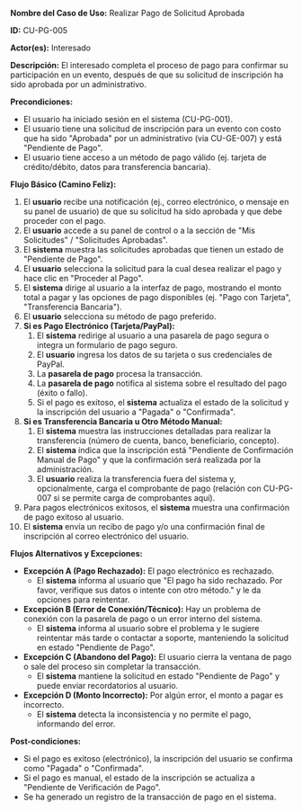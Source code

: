 **Nombre del Caso de Uso:** Realizar Pago de Solicitud Aprobada

**ID:** CU-PG-005

**Actor(es):** Interesado

**Descripción:** El interesado completa el proceso de pago para confirmar su participación en un evento, después de que su solicitud de inscripción ha sido aprobada por un administrativo.

**Precondiciones:**

* El usuario ha iniciado sesión en el sistema (CU-PG-001).
* El usuario tiene una solicitud de inscripción para un evento con costo que ha sido "Aprobada" por un administrativo (via CU-GE-007) y está "Pendiente de Pago".
* El usuario tiene acceso a un método de pago válido (ej. tarjeta de crédito/débito, datos para transferencia bancaria).

**Flujo Básico (Camino Feliz):**

1. El **usuario** recibe una notificación (ej., correo electrónico, o mensaje en su panel de usuario) de que su solicitud ha sido aprobada y que debe proceder con el pago.
2. El **usuario** accede a su panel de control o a la sección de "Mis Solicitudes" / "Solicitudes Aprobadas".
3. El **sistema** muestra las solicitudes aprobadas que tienen un estado de "Pendiente de Pago".
4. El **usuario** selecciona la solicitud para la cual desea realizar el pago y hace clic en "Proceder al Pago".
5. El **sistema** dirige al usuario a la interfaz de pago, mostrando el monto total a pagar y las opciones de pago disponibles (ej. "Pago con Tarjeta", "Transferencia Bancaria").
6. El **usuario** selecciona su método de pago preferido.
7. **Si es Pago Electrónico (Tarjeta/PayPal):**
   1. El **sistema** redirige al usuario a una pasarela de pago segura o integra un formulario de pago seguro.
   2. El **usuario** ingresa los datos de su tarjeta o sus credenciales de PayPal.
   3. La **pasarela de pago** procesa la transacción.
   4. La **pasarela de pago** notifica al sistema sobre el resultado del pago (éxito o fallo).
   5. Si el pago es exitoso, el **sistema** actualiza el estado de la solicitud y la inscripción del usuario a "Pagada" o "Confirmada".
8. **Si es Transferencia Bancaria u Otro Método Manual:**
   1. El **sistema** muestra las instrucciones detalladas para realizar la transferencia (número de cuenta, banco, beneficiario, concepto).
   2. El **sistema** indica que la inscripción está "Pendiente de Confirmación Manual de Pago" y que la confirmación será realizada por la administración.
   3. El **usuario** realiza la transferencia fuera del sistema y, opcionalmente, carga el comprobante de pago (relación con CU-PG-007 si se permite carga de comprobantes aquí).
9. Para pagos electrónicos exitosos, el **sistema** muestra una confirmación de pago exitoso al usuario.
10. El **sistema** envía un recibo de pago y/o una confirmación final de inscripción al correo electrónico del usuario.

**Flujos Alternativos y Excepciones:**

* **Excepción A (Pago Rechazado):** El pago electrónico es rechazado.
  + El **sistema** informa al usuario que "El pago ha sido rechazado. Por favor, verifique sus datos o intente con otro método." y le da opciones para reintentar.
* **Excepción B (Error de Conexión/Técnico):** Hay un problema de conexión con la pasarela de pago o un error interno del sistema.
  + El **sistema** informa al usuario sobre el problema y le sugiere reintentar más tarde o contactar a soporte, manteniendo la solicitud en estado "Pendiente de Pago".
* **Excepción C (Abandono del Pago):** El usuario cierra la ventana de pago o sale del proceso sin completar la transacción.
  + El **sistema** mantiene la solicitud en estado "Pendiente de Pago" y puede enviar recordatorios al usuario.
* **Excepción D (Monto Incorrecto):** Por algún error, el monto a pagar es incorrecto.
  + El **sistema** detecta la inconsistencia y no permite el pago, informando del error.

**Post-condiciones:**

* Si el pago es exitoso (electrónico), la inscripción del usuario se confirma como "Pagada" o "Confirmada".
* Si el pago es manual, el estado de la inscripción se actualiza a "Pendiente de Verificación de Pago".
* Se ha generado un registro de la transacción de pago en el sistema.